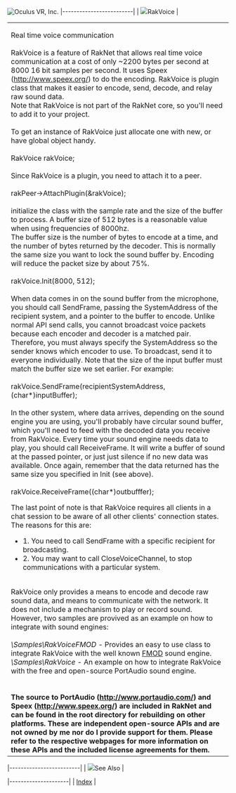 <span style="background-color: rgb(255, 255, 255);">![Oculus VR, Inc.](RakNet_Icon_Final-copy.jpg)</span>
|-------------------------|
| ![](spacer.gif)RakVoice |

<table>
<colgroup>
<col width="100%" />
</colgroup>
<tbody>
<tr class="odd">
<td align="left"><p><span class="RakNetBlueHeader">Real time voice communication </span><br /><br /> RakVoice is a feature of RakNet that allows real time voice communication at a cost of only ~2200 bytes per second at 8000 16 bit samples per second. It uses Speex (<a href="http://www.speex.org/" class="uri">http://www.speex.org/</a>) to do the encoding. RakVoice is plugin class that makes it easier to encode, send, decode, and relay raw sound data.<br /> Note that RakVoice is not part of the RakNet core, so you'll need to add it to your project.<br /><br /> To get an instance of RakVoice just allocate one with new, or have global object handy.<br /><br /> RakVoice rakVoice;<br /><br /> Since RakVoice is a plugin, you need to attach it to a peer.<br /><br /> rakPeer-&gt;AttachPlugin(&amp;rakVoice);<br /><br /> initialize the class with the sample rate and the size of the buffer to process. A buffer size of 512 bytes is a reasonable value when using frequencies of 8000hz.<br /> The buffer size is the number of bytes to encode at a time, and the number of bytes returned by the decoder. This is normally the same size you want to lock the sound buffer by. Encoding will reduce the packet size by about 75%.<br /><br /> rakVoice.Init(8000, 512);<br /><br /> When data comes in on the sound buffer from the microphone, you should call SendFrame, passing the SystemAddress of the recipient system, and a pointer to the buffer to encode. Unlike normal API send calls, you cannot broadcast voice packets because each encoder and decoder is a matched pair. Therefore, you must always specify the SystemAddress so the sender knows which encoder to use. To broadcast, send it to everyone individually. Note that the size of the input buffer must match the buffer size we set earlier. For example:<br /><br /> rakVoice.SendFrame(recipientSystemAddress, (char*)inputBuffer);<br /><br /> In the other system, where data arrives, depending on the sound engine you are using, you'll probably have circular sound buffer, which you'll need to feed with the decoded data you receive from RakVoice. Every time your sound engine needs data to play, you should call ReceiveFrame. It will write a buffer of sound at the passed pointer, or just just silence if no new data was available. Once again, remember that the data returned has the same size you specified in Init (see above).<br /><br /> rakVoice.ReceiveFrame((char*)outbufffer);<br /></p>
The last point of note is that RakVoice requires all clients in a chat session to be aware of all other clients' connection states. The reasons for this are:
<ul>
<li>1. You need to call SendFrame with a specific recipient for broadcasting.</li>
<li>2. You may want to call CloseVoiceChannel, to stop communications with a particular system.</li>
</ul>
<br /> RakVoice only provides a means to encode and decode raw sound data, and means to communicate with the network. It does not include a mechanism to play or record sound. However, two samples are provived as an example on how to integrate with sound engines:<br /><br /> <em>\Samples\RakVoiceFMOD</em> - Provides an easy to use class to integrate RakVoice with the well known <a href="http://www.fmod.org/">FMOD</a> sound engine.<br /> <em>\Samples\RakVoice</em> - An example on how to integrate RakVoice with the free and open-source PortAudio sound engine.<br /><br /><br /> <strong>The source to PortAudio (<a href="http://www.portaudio.com/" class="uri">http://www.portaudio.com/</a>) and Speex (<a href="http://www.speex.org/" class="uri">http://www.speex.org/</a>) are included in RakNet and can be found in the root directory for rebuilding on other platforms. These are independent open-source APIs and are not owned by me nor do I provide support for them. Please refer to the respective webpages for more information on these APIs and the included license agreements for them.</strong></td>
</tr>
</tbody>
</table>

|-------------------------|
| ![](spacer.gif)See Also |

|---------------------|
| [Index](index.html) |
